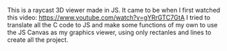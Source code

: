 This is a raycast 3D viewer made in JS. It came to be when I first watched this video: https://www.youtube.com/watch?v=gYRrGTC7GtA
I tried to translate all the C code to JS and make some functions of my own to use the JS Canvas as my graphics viewer, using only rectanles and lines to create all the project.
